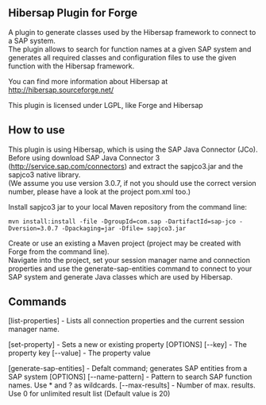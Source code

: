 <h2>Hibersap Plugin for Forge</h2>


A plugin to generate classes used by the Hibersap framework to connect to a SAP system.<br>
The plugin allows to search for function names at a given SAP system and generates all required classes and configuration files to use the given function with the Hibersap framework.

You can find more information about Hibersap at http://hibersap.sourceforge.net/

This plugin is licensed under LGPL, like Forge and Hibersap


<h2>How to use</h2>


This plugin is using Hibersap, which is using the SAP Java Connector (JCo).<br>
Before using download SAP Java Connector 3 (http://service.sap.com/connectors) and extract the sapjco3.jar and the sapjco3 native library.<br>
(We assume you use version 3.0.7, if not you should use the correct version number, please have a look at the project pom.xml too.)

Install sapjco3 jar to your local Maven repository from the command line: 

	mvn install:install -file -DgroupId=com.sap -DartifactId=sap-jco -Dversion=3.0.7 -Dpackaging=jar -Dfile= sapjco3.jar 


Create or use an existing a Maven project (project may be created with Forge from the command line).<br>
Navigate into the project, set your session manager name and connection properties and use the generate-sap-entities command to connect to your SAP system and generate Java classes which are used by Hibersap. 


<h2>Commands</h2>


[list-properties] - Lists all connection properties and the current session manager name.

[set-property] - Sets a new or existing property
[OPTIONS]
[--key] - The property key
[--value] - The property value

[generate-sap-entities] - Defalt command; generates SAP entities from a SAP system
[OPTIONS]
[--name-pattern] - Pattern to search SAP function names. Use * and ? as wildcards.
[--max-results] - Number of max. results. Use 0 for unlimited result list (Default value is 20)